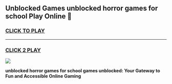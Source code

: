 
## Unblocked Games unblocked horror games for school Play Online 👋
<h3>
<a href="https://news.freeplayer.one?title=unblocked_horror_games_for_school&ref=17F">CLICK TO PLAY</a></h3>
<hr>

<h3>
<a href="https://news.freeplayer.one?title=unblocked_horror_games_for_school&ref=17F">CLICK 2 PLAY</a>
  
</h3>

<a href="https://news.freeplayer.one?title=unblocked_horror_games_for_school&ref=17F/"><img src="https://clearcache.store/games.png"></a>


**unblocked horror games for school games unblocked: Your Gateway to Fun and Accessible Online Gaming**
